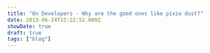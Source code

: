 ```yaml
---
title: "On Developers - Why are the good ones like pixie dust?"
date: 2013-06-24T15:22:52.000Z
showDate: true
draft: true
tags: ["blog"]
---
```



